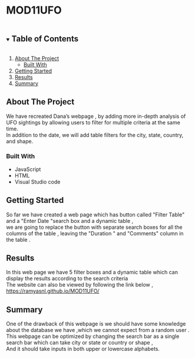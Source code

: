 # MOD11UFO
<!-- TABLE OF CONTENTS -->
<details open="open">
  <summary><h2 style="display: inline-block">Table of Contents</h2></summary>
  <ol>
    <li>
      <a href="#about-the-project" id='about-the-project' class='anchor' aria-hidden='true'>About The Project</a>
      <ul>
        <li><a href="#built-with" id='built-with' class='anchor' aria-hidden='true'>Built With</a></li>
      </ul>
    </li>
    <li>
      <a href="#getting-started" id='getting-started' class='anchor' aria-hidden='true'>Getting Started</a>
<!--       <ul> -->
<!--         <li><a href="#results">Results</a></li> -->
<!--         <li><a href="#installation">Installation</a></li> -->
<!--       </ul> -->
    </li>
    <li><a href='#results' id='results' class='anchor' aria-hidden='true'>Results</a></li>
    <li><a href="#summary"id='summary' class='anchor' aria-hidden='true'>Summary</a></li>
       
  </ol>
</details>



<!-- ABOUT THE PROJECT -->
## About The Project 
We have recreated Dana’s webpage , by adding more in-depth analysis of UFO sightings by allowing users to filter for multiple criteria at the same time.<br/> In addition to the date, we will add table filters for the city, state, country, and shape.<br/>


### Built With

* JavaScript
*  HTML 
* Visual Studio code

<!-- GETTING STARTED -->
## Getting Started

So far we have created a  web page which has button called "Filter Table" and a "Enter Date "search box  and a dynamic table ,<br/>we are going to replace the button with separate search boxes for all the columns of the table , leaving the "Duration " and "Comments" column in the table .<br/>
![]()


<!-- results -->
## Results

In this web page we have 5 filter boxes and a dynamic table which can display the results according to the search criteria <br/>
The website can also be viewed by following the link below ,
https://ramyasnl.github.io/MOD11UFO/
![]()
<!-- Summary -->
## Summary
One of the drawback of this webpage is we should have some knowledge about the database we have ,which we cannot expect from a random user .<br/>
This webpage can be optimized by changing the search bar as a single search bar which can take city or state or country or shape ,<br/>
And it should take inputs in both upper or lowercase alphabets.<br/>


